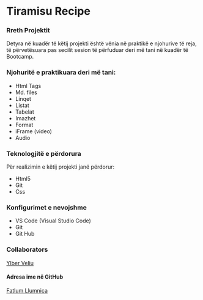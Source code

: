 # Tiramisu Recipe

### Rreth Projektit

Detyra në kuadër të këtij projekti është vënia në praktikë e njohurive të reja, të përvetësuara pas secilit sesion të përfuduar deri më tani në kuadër të Bootcamp.

### Njohuritë e praktikuara deri më tani:

- Html Tags
- Md. files
- Linqet 
- Listat
- Tabelat
- Imazhet
- Format
- iFrame (video)
- Audio


### Teknologjitë e përdorura
Për realizimin e këtij projekti janë përdorur:

 - Html5
 - Git
 - Css

### Konfigurimet e nevojshme

 - VS Code (Visual Studio Code)
 - Git
 - Git Hub

### Collaborators
[Ylber Veliu](https://github.com/ylberveliu)

#### Adresa ime në GitHub
[Fatlum Llumnica](https://github.com/fatlumllumnica)
